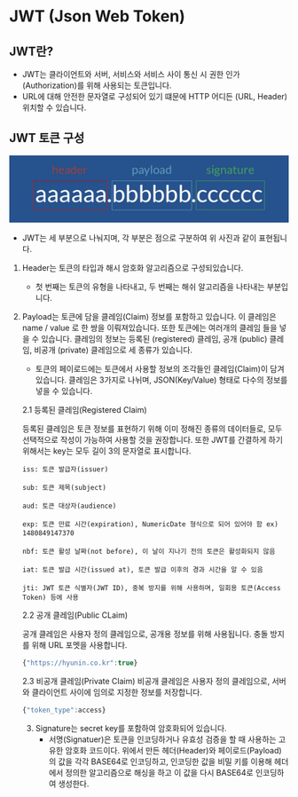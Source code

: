 # JWT (Json Web Token)

## JWT란?
- JWT는 클라이언트와 서버, 서비스와 서비스 사이 통신 시 권한 인가(Authorization)를 위해 사용되는 토큰입니다. 
- URL에 대해 안전한 문자열로 구성되어 있기 떄문에 HTTP 어디든 (URL, Header) 위치할 수 있습니다.

## JWT 토큰 구성

![JWT 구성](/img/jwt구성.png)

- JWT는 세 부분으로 나눠지며, 각 부분은 점으로 구분하여 위 사진과 같이 표현됩니다.


1. Header는 토큰의 타입과 해시 암호화 알고리즘으로 구성되있습니다. 
    - 첫 번째는 토큰의 유형을 나타내고, 두 번째는 해쉬 알고리즘을 나타내는 부분입니다.
2. Payload는 토큰에 담을 클레임(Claim) 정보를 포함하고 있습니다. 이 클레임은 name / value 로 한 쌍을 이뤄져있습니다. 또한 토큰에는 여러개의 클레임 들을 넣을 수 있습니다. 클레임의 정보는 등록된 (registered) 클레임, 공개 (public) 클레임, 비공개 (private) 클레임으로 세 종류가 있습니다.
    - 토큰의 페이로드에는 토큰에서 사용할 정보의 조각들인 클레임(Claim)이 담겨 있습니다. 클레임은 3가지로 나뉘며, JSON(Key/Value) 형태로 다수의 정보를 넣을 수 있습니다.

    2.1 등록된 클레임(Registered Claim)

    등록된 클레임은 토큰 정보를 표현하기 위해 이미 정해진 종류의 데이터들로, 모두 선택적으로 작성이 가능하여 사용할 것을 권장합니다. 또한 JWT를 간결하게 하기 위해서는 key는 모두 길이 3의 문자열로 표시합니다. 


    ```
    iss: 토큰 발급자(issuer)

    sub: 토큰 제목(subject)

    aud: 토큰 대상자(audience)

    exp: 토큰 만료 시간(expiration), NumericDate 형식으로 되어 있어야 함 ex) 1480849147370

    nbf: 토큰 활성 날짜(not before), 이 날이 지나기 전의 토큰은 활성화되지 않음

    iat: 토큰 발급 시간(issued at), 토큰 발급 이후의 경과 시간을 알 수 있음

    jti: JWT 토큰 식별자(JWT ID), 중복 방지를 위해 사용하며, 일회용 토큰(Access Token) 등에 사용
    ```

    2.2 공개 클레임(Public CLaim)

    공개 클레임은 사용자 정의 클레임으로, 공개용 정보를 위해 사용됩니다. 충돌 방지를 위해 URL 포멧을 사용합니다.

    ```javaScript
    {"https://hyunin.co.kr":true}
    ```

    2.3 비공개 클레임(Private Claim)
    비공개 클레임은 사용자 정의 클레임으로, 서버와 클라이언트 사이에 임의로 지정한 정보를 저장합니다. 

    ```javaScript
    {"token_type":access}
    ```

    3. Signature는 secret key를 포함하여 암호화되어 있습니다.
        - 서명(Signatuer)은 토큰을 인코딩하거나 유효성 검증을 할 때 사용하는 고유한 암호화 코드이다. 위에서 만든 헤더(Header)와 페이로드(Payload)의 값을 각각 BASE64로 인코딩하고, 인코딩한 값을 비밀 키를 이용해 헤더에서 정의한 알고리즘으로 해싱을 하고 이 값을 다시 BASE64로 인코딩하여 생성한다.
